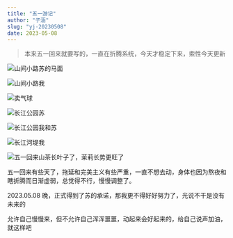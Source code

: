 ```yaml
---
title: "五一游记"
author: "子涵"
slug: "yj-20230508"
date: 2023-05-08
---
```


> 本来五一回来就要写的，一直在折腾系统，今天才稳定下来，索性今天更新

![山间小路苏的马面](https://cdn.jsdelivr.net/gh/zihanla/cdn@main/tk/%E5%B1%B1%E9%97%B4%E5%B0%8F%E8%B7%AF%E8%8B%8F%E7%9A%84%E9%A9%AC%E9%9D%A2.jpg)

![山间小路我](https://cdn.jsdelivr.net/gh/zihanla/cdn@main/tk/%E5%B1%B1%E9%97%B4%E5%B0%8F%E8%B7%AF%E6%88%91.jpg)

![卖气球](https://cdn.jsdelivr.net/gh/zihanla/cdn@main/tk/%E5%8D%96%E6%B0%94%E7%90%83.jpg)

![长江公园苏](https://cdn.jsdelivr.net/gh/zihanla/cdn@main/tk/%E9%95%BF%E6%B1%9F%E5%85%AC%E5%9B%AD%E8%8B%8F.jpg)

![长江公园我和苏](https://cdn.jsdelivr.net/gh/zihanla/cdn@main/tk/%E9%95%BF%E6%B1%9F%E5%85%AC%E5%9B%AD%E6%88%91%E5%92%8C%E8%8B%8F.jpg)

![长江河堤我](https://cdn.jsdelivr.net/gh/zihanla/cdn@main/tk/%E9%95%BF%E6%B1%9F%E6%B2%B3%E5%A0%A4%E6%88%91.jpg)

![五一回来山茶长叶子了，茉莉长势更旺了](https://cdn.jsdelivr.net/gh/zihanla/cdn@main/tk/%E5%B1%B1%E8%8C%B6%E8%8C%89%E8%8E%89.jpg)

五一回来有些天了，拖延和完美主义有些严重，一直不想去动，身体也因为熬夜和瞎折腾而日渐虚弱，总觉得不行，慢慢调整了。

2023.05.08 晚，正式得到了苏的承诺，那我更不得好好努力了，光说不干是没有未来的

允许自己慢慢来，但不允许自己浑浑噩噩，动起来会好起来的，给自己说声加油，就这样吧
